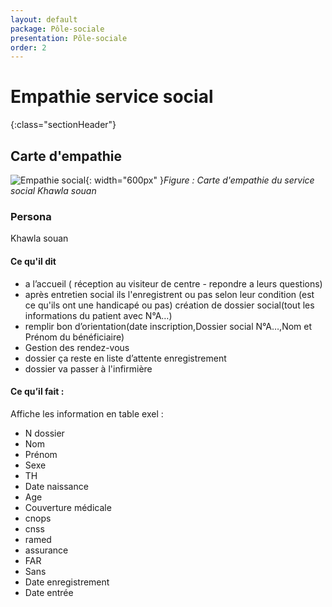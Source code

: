 ```yaml
---
layout: default
package: Pôle-sociale
presentation: Pôle-sociale
order: 2
---
```


# Empathie  service social 
{:class="sectionHeader"}

<!-- new slide -->

## Carte d'empathie 
![Empathie social](/besoin/Pôle-sociale/images/carte-empathie-service-social.png){: width="600px" }*Figure : Carte d'empathie du service social Khawla souan*

<!-- note -->
### Persona
Khawla souan

#### Ce qu'il dit 
- a  l’accueil ( réception au visiteur de centre - repondre a leurs questions)
- après entretien social ils l'enregistrent ou pas  selon leur condition (est ce qu'ils ont une handicapé ou pas) création de dossier social(tout les informations du patient avec N°A…) 
- remplir bon d’orientation(date inscription,Dossier social N°A…,Nom et Prénom du bénéficiaire)
- Gestion des rendez-vous
- dossier ça reste en liste d’attente enregistrement
- dossier va passer à l'infirmière

#### Ce qu’il fait :
Affiche les information en table exel :
- N dossier
- Nom
- Prénom
- Sexe
- TH
- Date naissance
- Age
- Couverture médicale
- cnops
- cnss
- ramed
- assurance
- FAR
- Sans
- Date enregistrement
- Date entrée
